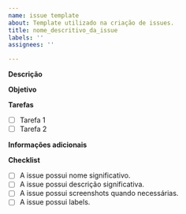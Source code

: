 ```yaml
---
name: issue template
about: Template utilizado na criação de issues.
title: nome_descritivo_da_issue
labels: ''
assignees: ''

---
```


**Descrição**
<!-- Escreva uma breve descrição da issue -->

**Objetivo**
<!-- Descreva sucintamente o objetivo dessa issue -->

**Tarefas**
<!-- Se existirem, adicione as tarefas a serem realizadas -->
- [ ] Tarefa 1
- [ ] Tarefa 2

**Informações adicionais**
<!-- Se necessário, descreva alguma informação adicional sobre o documento  -->

**Checklist**
- [ ] A issue possui nome significativo.
- [ ] A issue possui descrição significativa.
- [ ] A issue possui screenshots quando necessárias.
- [ ] A issue possui labels.
